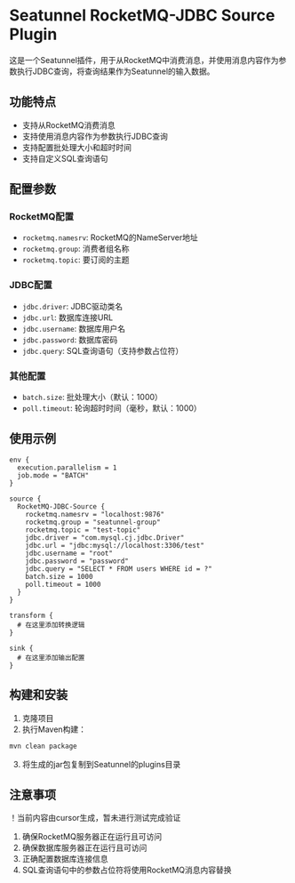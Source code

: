 # Seatunnel RocketMQ-JDBC Source Plugin

这是一个Seatunnel插件，用于从RocketMQ中消费消息，并使用消息内容作为参数执行JDBC查询，将查询结果作为Seatunnel的输入数据。

## 功能特点

- 支持从RocketMQ消费消息
- 支持使用消息内容作为参数执行JDBC查询
- 支持配置批处理大小和超时时间
- 支持自定义SQL查询语句

## 配置参数

### RocketMQ配置
- `rocketmq.namesrv`: RocketMQ的NameServer地址
- `rocketmq.group`: 消费者组名称
- `rocketmq.topic`: 要订阅的主题

### JDBC配置
- `jdbc.driver`: JDBC驱动类名
- `jdbc.url`: 数据库连接URL
- `jdbc.username`: 数据库用户名
- `jdbc.password`: 数据库密码
- `jdbc.query`: SQL查询语句（支持参数占位符）

### 其他配置
- `batch.size`: 批处理大小（默认：1000）
- `poll.timeout`: 轮询超时时间（毫秒，默认：1000）

## 使用示例

```hocon
env {
  execution.parallelism = 1
  job.mode = "BATCH"
}

source {
  RocketMQ-JDBC-Source {
    rocketmq.namesrv = "localhost:9876"
    rocketmq.group = "seatunnel-group"
    rocketmq.topic = "test-topic"
    jdbc.driver = "com.mysql.cj.jdbc.Driver"
    jdbc.url = "jdbc:mysql://localhost:3306/test"
    jdbc.username = "root"
    jdbc.password = "password"
    jdbc.query = "SELECT * FROM users WHERE id = ?"
    batch.size = 1000
    poll.timeout = 1000
  }
}

transform {
  # 在这里添加转换逻辑
}

sink {
  # 在这里添加输出配置
}
```

## 构建和安装

1. 克隆项目
2. 执行Maven构建：
```bash
mvn clean package
```
3. 将生成的jar包复制到Seatunnel的plugins目录

## 注意事项
！当前内容由cursor生成，暂未进行测试完成验证

1. 确保RocketMQ服务器正在运行且可访问
2. 确保数据库服务器正在运行且可访问
3. 正确配置数据库连接信息
4. SQL查询语句中的参数占位符将使用RocketMQ消息内容替换 
